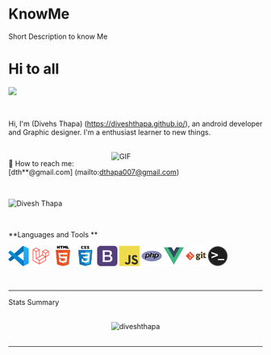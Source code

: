 # KnowMe
Short Description to know Me 
<h1> Hi to all </h1>

<a href="https://discord.com/channels/@dbase#6556" target="_blank"><img height="30" src="https://www.flaticon.com/svg/static/icons/svg/906/906361.svg"></a>&nbsp;&nbsp;&nbsp;&nbsp;&nbsp;

</p>

<br>

Hi, I'm (Divehs Thapa) (https://diveshthapa.github.io/), an android developer and Graphic designer. I'm a enthusiast learner to new things. 


<br>

 <img align="right" width="300" alt="GIF" src="https://images.squarespace-cdn.com/content/v1/584c30d9440243f4207181d8/1491319751868-T4DQXC8CSYYL61A3ADQA/LifeLongLearner_white.png?format=750w" />


📧 How to reach me: [dth**@gmail.com] (mailto:dthapa007@gmail.com)

 <br>

<p align="left"> <img src="https://wordpress.com/log-in?site=kasari0.wordpress.com&redirect_to=%2Fposts%2Fdrafts%2Fkasari0.wordpress.com" alt="Divesh Thapa" /> </p>

 <br>

**Languages and Tools **
<br>

<code><img height="40" src="https://raw.githubusercontent.com/github/explore/80688e429a7d4ef2fca1e82350fe8e3517d3494d/topics/visual-studio-code/visual-studio-code.png"></code>
<code><img height="40" src="https://raw.githubusercontent.com/github/explore/80688e429a7d4ef2fca1e82350fe8e3517d3494d/topics/laravel/laravel.png"></code>
<code><img height="40" src="https://raw.githubusercontent.com/github/explore/80688e429a7d4ef2fca1e82350fe8e3517d3494d/topics/html/html.png"></code>
<code><img height="40" src="https://raw.githubusercontent.com/github/explore/80688e429a7d4ef2fca1e82350fe8e3517d3494d/topics/css/css.png"></code>
<code><img height="40" src="https://raw.githubusercontent.com/github/explore/80688e429a7d4ef2fca1e82350fe8e3517d3494d/topics/bootstrap/bootstrap.png"></code>
<code><img height="40" src="https://raw.githubusercontent.com/github/explore/80688e429a7d4ef2fca1e82350fe8e3517d3494d/topics/javascript/javascript.png"></code>
<code><img height="40" src="https://raw.githubusercontent.com/github/explore/80688e429a7d4ef2fca1e82350fe8e3517d3494d/topics/php/php.png"></code>
<code><img height="40" src="https://raw.githubusercontent.com/github/explore/80688e429a7d4ef2fca1e82350fe8e3517d3494d/topics/vue/vue.png"></code>
<code><img height="40" src="https://raw.githubusercontent.com/github/explore/80688e429a7d4ef2fca1e82350fe8e3517d3494d/topics/git/git.png"></code>
<code><img height="40" src="https://raw.githubusercontent.com/github/explore/80688e429a7d4ef2fca1e82350fe8e3517d3494d/topics/terminal/terminal.png"></code>

<br>

<hr>

<summary>Stats Summary</summary> <br>

<p align="center"> <img src="https://github-readme-stats.vercel.app/api?username=diveshthapa&show_icons=true&theme=gotham" alt="diveshthapa" />

</br>
<br>
<hr>
<div align="center">

<div>
